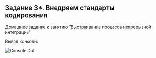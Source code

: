 ## Задание 3*. Внедряем стандарты кодирования
Домашнее задание к занятию "Выстраивание процесса непрерывной интеграции"

Вывод консоли:

![Console Out](https://i.imgur.com/UY1odLC.png)
